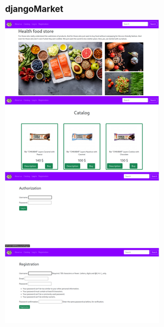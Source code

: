 # djangoMarket

![preview](https://github.com/semichuk/djangoMarket/raw/main/preview/img1.png)
![preview](https://github.com/semichuk/djangoMarket/raw/main/preview/img2.png)
![preview](https://github.com/semichuk/djangoMarket/raw/main/preview/img3.png)
![preview](https://github.com/semichuk/djangoMarket/raw/main/preview/img4.png)

